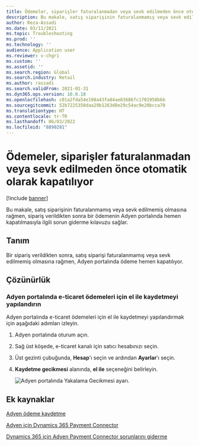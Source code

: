 ```yaml
---
title: Ödemeler, siparişler faturalanmadan veya sevk edilmeden önce otomatik olarak kapatılıyor
description: Bu makale, satış siparişinin faturalanmamış veya sevk edilmemiş olmasına rağmen, sipariş verildikten sonra bir ödemenin Adyen portalında hemen kapatılmasıyla ilgili sorun giderme kılavuzu sağlar.
author: Reza-Assadi
ms.date: 03/11/2021
ms.topic: Troubleshooting
ms.prod: ''
ms.technology: ''
audience: Application user
ms.reviewer: v-chgri
ms.custom: ''
ms.assetid: ''
ms.search.region: Global
ms.search.industry: Retail
ms.author: rassadi
ms.search.validFrom: 2021-01-31
ms.dyn365.ops.version: 10.0.18
ms.openlocfilehash: c01a2fda54e198a43fa84ae83686fc1701958b6b
ms.sourcegitcommit: 52b7225350daa29b1263d8e29c54ac9e20bcca70
ms.translationtype: HT
ms.contentlocale: tr-TR
ms.lasthandoff: 06/03/2022
ms.locfileid: "8890281"
---
```

# <a name="payments-are-automatically-settled-before-orders-are-invoiced-or-shipped"></a>Ödemeler, siparişler faturalanmadan veya sevk edilmeden önce otomatik olarak kapatılıyor

[!include [banner](../../includes/banner.md)]

Bu makale, satış siparişinin faturalanmamış veya sevk edilmemiş olmasına rağmen, sipariş verildikten sonra bir ödemenin Adyen portalında hemen kapatılmasıyla ilgili sorun giderme kılavuzu sağlar.

## <a name="description"></a>Tanım

Bir sipariş verildikten sonra, satış siparişi faturalanmamış veya sevk edilmemiş olmasına rağmen, Adyen portalında ödeme hemen kapatılıyor.

## <a name="resolution"></a>Çözünürlük

### <a name="configure-manual-capture-for-e-commerce-payments-in-the-adyen-portal"></a>Adyen portalında e-ticaret ödemeleri için el ile kaydetmeyi yapılandırın

Adyen portalında e-ticaret ödemeleri için el ile kaydetmeyi yapılandırmak için aşağıdaki adımları izleyin.

1. Adyen portalında oturum açın.
1. Sağ üst köşede, e-ticaret kanalı için satıcı hesabınızı seçin.
1. Üst gezinti çubuğunda, **Hesap**'ı seçin ve ardından **Ayarlar**'ı seçin.
1. **Kaydetme gecikmesi** alanında, **el ile** seçeneğini belirleyin.

    ![Adyen portalında Yakalama Gecikmesi ayarı.](media/adyen-capture-delay.jpg)

## <a name="additional-resources"></a>Ek kaynaklar

[Adyen ödeme kaydetme](https://docs.adyen.com/point-of-sale/capturing-payments)

[Adyen için Dynamics 365 Payment Connector](../dev-itpro/adyen-connector.md)

[Dynamics 365 için Adyen Payment Connector sorunlarını giderme](https://docs.adyen.com/plugins/microsoft-dynamics)
